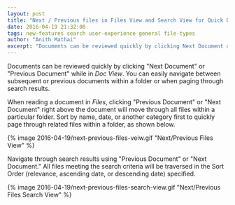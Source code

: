```yaml
---
layout: post
title: "Next / Previous files in Files View and Search View for Quick Document Review"
date: 2016-04-19 21:32:00
tags: new-features search user-experience general file-types
author: "Anith Mathai"
excerpt: "Documents can be reviewed quickly by clicking Next Document or Previous Document while in Doc View."
---
```


Documents can be reviewed quickly by clicking "Next Document" or "Previous Document" while in _Doc View_. You can easily navigate between subsequent or previous documents within a folder or when paging through search results.


When reading a document in _Files_, clicking "Previous Document" or "Next Document" right above the document will move through all files within a particular folder. Sort by name, date, or another category first to quickly page through related files within a folder, as shown below.

{% image 2016-04-19/next-previous-files-veiw.gif "Next/Previous Files View" %}

Navigate through search results using "Previous Document" or "Next Document." All files meeting the search criteria will be traversed in the Sort Order (relevance, ascending date, or descending date) specified.

{% image 2016-04-19/next-previous-files-search-view.gif "Next/Previous Files Search View" %}

